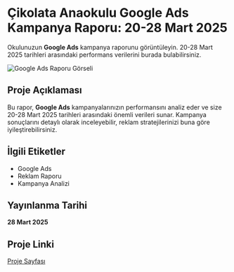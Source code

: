 # Çikolata Anaokulu Google Ads Kampanya Raporu: 20-28 Mart 2025

Okulunuzun **Google Ads** kampanya raporunu görüntüleyin. 20-28 Mart 2025 tarihleri arasındaki performans verilerini burada bulabilirsiniz.

![Google Ads Raporu Görseli](https://raw.githubusercontent.com/hakanemiratlas/reports/main/google-url-onizleme.jpg)

## Proje Açıklaması

Bu rapor, **Google Ads** kampanyalarınızın performansını analiz eder ve size 20-28 Mart 2025 tarihleri arasındaki önemli verileri sunar. Kampanya sonuçlarını detaylı olarak inceleyebilir, reklam stratejilerinizi buna göre iyileştirebilirsiniz.

## İlgili Etiketler
- Google Ads
- Reklam Raporu
- Kampanya Analizi

## Yayınlanma Tarihi
**28 Mart 2025**

## Proje Linki
[Proje Sayfası](https://cikolataanaokulu.github.io/googleads/)
